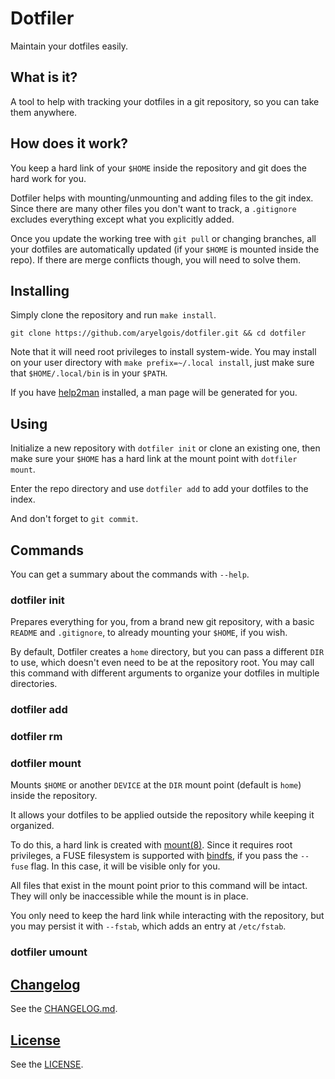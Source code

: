 # Dotfiler

Maintain your dotfiles easily.


## What is it?

A tool to help with tracking your dotfiles
in a git repository,
so you can take them anywhere.


## How does it work?

You keep a hard link of your `$HOME`
inside the repository
and git does the hard work for you.

Dotfiler helps with mounting/unmounting
and adding files to the git index.
Since there are many other files
you don't want to track,
a `.gitignore` excludes everything
except what you explicitly added.

Once you update the working tree
with `git pull` or changing branches,
all your dotfiles are automatically updated
(if your `$HOME` is mounted inside the repo).
If there are merge conflicts though,
you will need to solve them.


## Installing

Simply clone the repository and run `make install`.

    git clone https://github.com/aryelgois/dotfiler.git && cd dotfiler

Note that
it will need root privileges
to install system-wide.
You may install on your user directory
with `make prefix=~/.local install`,
just make sure that
`$HOME/.local/bin` is in your `$PATH`.

If you have [help2man] installed,
a man page will be generated for you.


## Using

Initialize a new repository with `dotfiler init`
or clone an existing one,
then make sure your `$HOME` has a hard link
at the mount point
with `dotfiler mount`.

Enter the repo directory
and use `dotfiler add` to add your dotfiles
to the index.

And don't forget to `git commit`.


## Commands

You can get a summary
about the commands
with `--help`.

### dotfiler init

Prepares everything for you,
from a brand new git repository,
with a basic `README` and `.gitignore`,
to already mounting your `$HOME`,
if you wish.

By default,
Dotfiler creates a `home` directory,
but you can pass a different `DIR` to use,
which doesn't even need to be at the repository root.
You may call this command
with different arguments
to organize your dotfiles
in multiple directories.

### dotfiler add

### dotfiler rm

### dotfiler mount

Mounts `$HOME`
or another `DEVICE`
at the `DIR` mount point
(default is `home`)
inside the repository.

It allows your dotfiles
to be applied
outside the repository
while keeping it organized.

To do this,
a hard link is created
with [mount(8)].
Since it requires root privileges,
a FUSE filesystem is supported
with [bindfs],
if you pass
the `--fuse` flag.
In this case,
it will be visible
only for you.

All files that exist in the mount point
prior to this command
will be intact.
They will only be inaccessible
while the mount is in place.

You only need to keep the hard link
while interacting with the repository,
but you may persist it
with `--fstab`,
which adds an entry at `/etc/fstab`.

### dotfiler umount


## [Changelog]

See the [CHANGELOG.md][changelog].


## [License]

See the [LICENSE].


[changelog]: CHANGELOG.md
[license]: LICENSE

[bindfs]: https://bindfs.org
[help2man]: https://www.gnu.org/software/help2man

[mount(8)]: https://linux.die.net/man/8/mount

